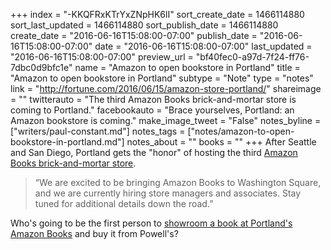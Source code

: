+++
index = "-KKQFRxKTrYxZNpHK6lI"
sort_create_date = 1466114880
sort_last_updated = 1466114880
sort_publish_date = 1466114880
create_date = "2016-06-16T15:08:00-07:00"
publish_date = "2016-06-16T15:08:00-07:00"
date = "2016-06-16T15:08:00-07:00"
last_updated = "2016-06-16T15:08:00-07:00"
preview_url = "bf40fec0-a97d-7f24-ff76-7dbc0d9bfc1e"
name = "Amazon to open bookstore in Portland"
title = "Amazon to open bookstore in Portland"
subtype = "Note"
type = "notes"
link = "http://fortune.com/2016/06/15/amazon-store-portland/"
shareimage = ""
twitterauto = "The third Amazon Books brick-and-mortar store is coming to Portland."
facebookauto = "Brace yourselves, Portland: an Amazon bookstore is coming."
make_image_tweet = "False"
notes_byline = ["writers/paul-constant.md"]
notes_tags = ["notes/amazon-to-open-bookstore-in-portland.md"]
notes_about = ""
books = ""
+++
After Seattle and San Diego, Portland gets the "honor" of hosting the third [Amazon Books brick-and-mortar store](http://seattlereviewofbooks.com/notes/2015/11/09/the-algorithm-method/). 

<blockquote>“We are excited to be bringing Amazon Books to Washington Square, and we are currently hiring store managers and associates. Stay tuned for additional details down the road.”</blockquote>

Who's going to be the first person to [showroom a book at Portland's Amazon Books](http://seattlereviewofbooks.com/notes/2015/11/06/independent-bookstore-fan-showrooms-amazon-books/) and buy it from Powell's?